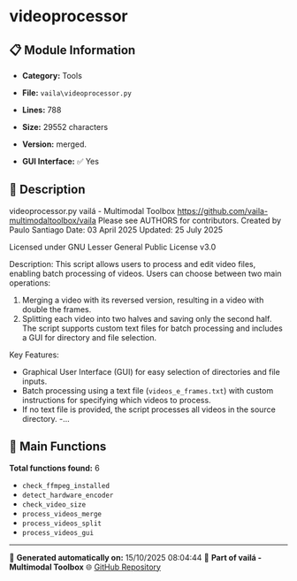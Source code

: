# videoprocessor

## 📋 Module Information

- **Category:** Tools
- **File:** `vaila\videoprocessor.py`
- **Lines:** 788
- **Size:** 29552 characters
- **Version:** merged.

- **GUI Interface:** ✅ Yes

## 📖 Description


videoprocessor.py
vailá - Multimodal Toolbox
https://github.com/vaila-multimodaltoolbox/vaila
Please see AUTHORS for contributors.
Created by Paulo Santiago
Date: 03 April 2025
Updated: 25 July 2025

Licensed under GNU Lesser General Public License v3.0

Description:
This script allows users to process and edit video files, enabling batch processing of videos. Users can choose between two main operations:
1. Merging a video with its reversed version, resulting in a video with double the frames.
2. Splitting each video into two halves and saving only the second half.
The script supports custom text files for batch processing and includes a GUI for directory and file selection.

Key Features:
- Graphical User Interface (GUI) for easy selection of directories and file inputs.
- Batch processing using a text file (`videos_e_frames.txt`) with custom instructions for specifying which videos to process.
- If no text file is provided, the script processes all videos in the source directory.
-...

## 🔧 Main Functions

**Total functions found:** 6

- `check_ffmpeg_installed`
- `detect_hardware_encoder`
- `check_video_size`
- `process_videos_merge`
- `process_videos_split`
- `process_videos_gui`




---

📅 **Generated automatically on:** 15/10/2025 08:04:44
🔗 **Part of vailá - Multimodal Toolbox**
🌐 [GitHub Repository](https://github.com/vaila-multimodaltoolbox/vaila)
